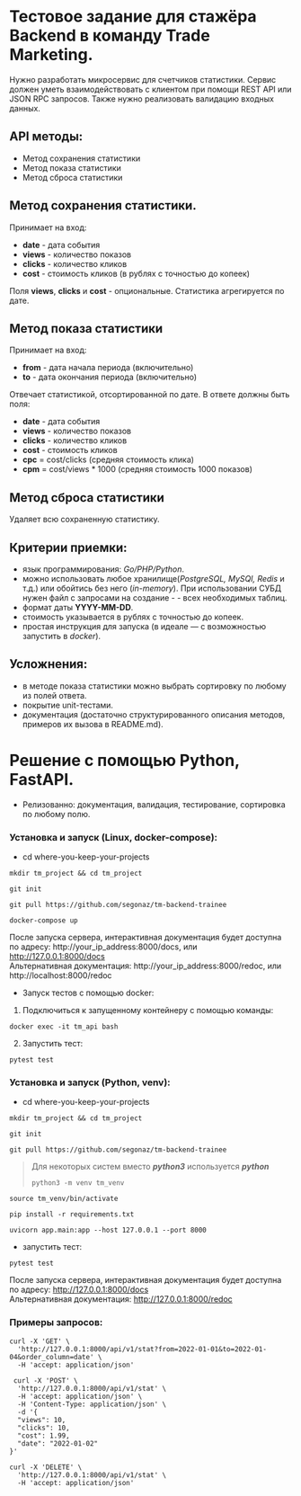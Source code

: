 # Тестовое задание для стажёра Backend в команду Trade Marketing.

Нужно разработать микросервис для счетчиков статистики. Сервис должен уметь взаимодействовать с клиентом при помощи REST API или JSON RPC запросов. Также нужно реализовать валидацию входных данных.

## API методы:
- Метод сохранения статистики
- Метод показа статистики
- Метод сброса статистики

## Метод сохранения статистики.
Принимает на вход: 
- **date** - дата события
- **views** - количество показов
- **clicks** - количество кликов
- **cost** - стоимость кликов (в рублях с точностью до копеек)

Поля **views**, **clicks** и **cost** - опциональные.
Статистика агрегируется по дате.

## Метод показа статистики
Принимает на вход:
- **from** - дата начала периода (включительно)
- **to** - дата окончания периода (включительно)

Отвечает статистикой, отсортированной по дате. В ответе должны быть поля:
- **date** - дата события
- **views** - количество показов
- **clicks** - количество кликов
- **cost** - стоимость кликов
- **cpc** = cost/clicks (средняя стоимость клика)
- **cpm** = cost/views * 1000 (средняя стоимость 1000 показов)
 
## Метод сброса статистики
Удаляет всю сохраненную статистику. 
 
## Критерии приемки:
- язык программирования: *Go/PHP/Python*.
- можно использовать любое хранилище(*PostgreSQL, MySQl, Redis* и т.д.) или обойтись без него (*in-memory*). При использовании СУБД нужен файл с запросами на создание - - всех необходимых таблиц.
- формат даты **YYYY-MM-DD**.
- стоимость указывается в рублях с точностью до копеек.
- простая инструкция для запуска (в идеале — с возможностью запустить в *docker*).

## Усложнения:
- в методе показа статистики можно выбрать сортировку по любому из полей ответа.
- покрытие unit-тестами.
- документация (достаточно структурированного описания методов, примеров их вызова в README.md).

# Решение с помощью Python, FastAPI.
- Релизованно: документация, валидация, тестирование, сортировка по любому полю.
### Установка и запуск (**Linux, docker-compose**):
- cd where-you-keep-your-projects
```shell 
mkdir tm_project && cd tm_project
```
```shell
git init
```
```shell
git pull https://github.com/segonaz/tm-backend-trainee
```
```shell
docker-compose up
```
После запуска сервера, интерактивная документация будет доступна по адресу: http://your_ip_address:8000/docs, или http://127.0.0.1:8000/docs  
Альтернативная документация: http://your_ip_address:8000/redoc, или http://localhost:8000/redoc  
- Запуск тестов с помощью docker:
1. Подключиться к запущенному контейнеру с помощью команды:
```shell
docker exec -it tm_api bash
```
2. Запустить тест:
```shell
pytest test     
```
### Установка и запуск (**Python, venv**):

- cd where-you-keep-your-projects
```shell
mkdir tm_project && cd tm_project
```
```shell
git init
```
```shell
git pull https://github.com/segonaz/tm-backend-trainee
```
> Для некоторых систем вместо ***python3*** используется ***python***
> ```shell
> python3 -m venv tm_venv
>```
```shell
source tm_venv/bin/activate
```
```shell
pip install -r requirements.txt
```
```shell
uvicorn app.main:app --host 127.0.0.1 --port 8000
```
- запустить тест:
```shell
pytest test
```

После запуска сервера, интерактивная документация будет доступна по адресу: http://127.0.0.1:8000/docs  
Альтернативная документация: http://127.0.0.1:8000/redoc

### Примеры запросов:
```shell
curl -X 'GET' \
  'http://127.0.0.1:8000/api/v1/stat?from=2022-01-01&to=2022-01-04&order_column=date' \
  -H 'accept: application/json'
```
```shell
 curl -X 'POST' \
  'http://127.0.0.1:8000/api/v1/stat' \
  -H 'accept: application/json' \
  -H 'Content-Type: application/json' \
  -d '{
  "views": 10,
  "clicks": 10,
  "cost": 1.99,
  "date": "2022-01-02"
}'
```
```shell
curl -X 'DELETE' \
  'http://127.0.0.1:8000/api/v1/stat' \
  -H 'accept: application/json'
```




 



